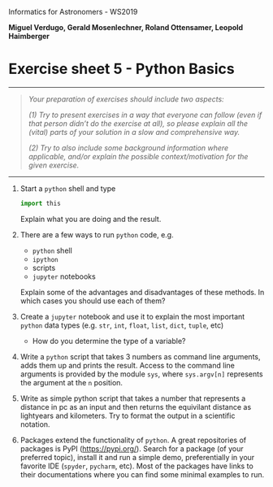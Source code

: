   Informatics for Astronomers - WS2019

**Miguel Verdugo, Gerald Mosenlechner, Roland Ottensamer, Leopold Haimberger**

# Exercise sheet 5 - Python Basics

---

> _Your preparation of exercises should include two aspects:_
>
> _(1) Try to present exercises in a way that everyone can follow (even if that
> person didn’t do the exercise at all), so please explain all the (vital) parts of
> your solution in a slow and comprehensive way._
>
> _(2) Try to also include some background information where applicable, and/or
> explain the possible context/motivation for the given exercise._
---

1. Start a `python` shell and type

    ```python
    import this
    ```
   Explain what you are doing and the result.

2. There are a few ways to run `python` code, e.g.
   - `python` shell
   - `ipython`
   -  scripts
   - `jupyter` notebooks

   Explain some of the advantages and disadvantages of these methods. In which cases you should use
   each of them?

3. Create a `jupyter` notebook and use it to explain the most important `python` data types
(e.g. `str`, `int`, `float`, `list`, `dict`, `tuple`, etc)

   - How do you determine the type of a variable?

4.  Write a `python` script that takes 3 numbers as command line arguments, adds them up and prints
    the result. Access to the command line arguments is provided by the module `sys`, where `sys.argv[n]` represents the argument at the `n` position.

5.  Write as simple python script that takes a number that represents a distance in pc as an input and then returns the equivilant distance as lightyears and kilometers. Try to format the output in a scientific notation.

6.  Packages extend the functionality of `python`. A great repositories of packages is PyPI
    (https://pypi.org/). Search for a package (of your preferred topic), install it and run a simple demo,
    preferentially in your favorite IDE (`spyder`, `pycharm`, etc). Most of the packages have links to
    their documentations where you can find some minimal examples to run.   
